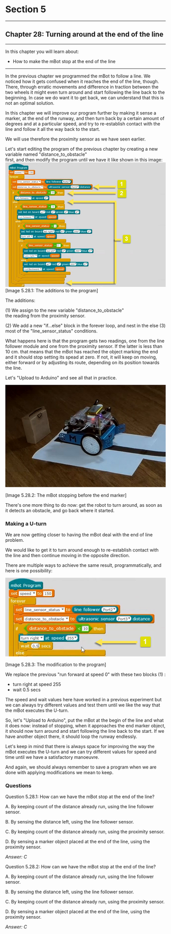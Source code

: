 # Section 5

---

## Chapter 28: Turning around at the end of the line

---

In this chapter you will learn about:

* How to make the mBot stop at the end of the line

---

In the previous chapter we programmed the mBot to follow a line. We noticed how it gets confused when it reaches the end of the line, though. There, through erratic movements and difference in traction between the two wheels it might even turn around and start following the line back to the beginning. In case we do want it to get back, we can understand that this is not an optimal solution.

In this chapter we will improve our program further by making it sense a marker, at the end of the runway, and then turn back by a certain amount of degrees and at a particular speed, and try to re-establish contact with the line and follow it all the way back to the start.

We will use therefore the proximity sensor as we have seen earlier.

Let's start editing the program of the previous chapter by creating a new variable named "distance\_to\_obstacle"  
 first, and then modify the program until we have it like shown in this image:![](/assets/Img.5.28.1.jpg)\[Image 5.28.1: The additions to the program\]

The additions:

\(1\) We assign to the new variable "distance\_to\_obstacle"  
 the reading from the proximity sensor.

\(2\) We add a new "if...else" block in the forever loop, and nest in the else \(3\) most of the "line\_sensor\_status" conditions.

What happens here is that the program gets two readings, one from the line follower module and one from the proximity sensor. If the latter is less than 10 cm. that means that the mBot has reached the object marking the end and it should stop setting its spead at zero. If not, it will keep on moving, either forward or by adjusting its route, depending on its position towards the line.

Let's "Upload to Arduino" and see all that in practice.

![](/assets/Img.5.28.2.jpg)

\[Image 5.28.2: The mBot stopping before the end marker\]

There's one more thing to do now: get the robot to turn around, as soon as it detects an obstacle, and go back where it started.

### Making a U-turn

We are now getting closer to having the mBot deal with the end of line problem.

We would like to get it to turn around enough to re-establish contact with the line and then continue moving in the opposite direction.

There are multiple ways to achieve the same result, programmatically, and here is one possibility:

![](/assets/Img.5.28.3.jpg)

\[Image 5.28.3: The modification to the program\]

We replace the previous "run forward at speed 0" with these two blocks \(1\) :

* turn right at speed 255
* wait 0.5 secs

The speed and wait values here have worked in a previous experiment but we can always try different values and test them until we like the way that the mBot executes the U-turn.

So, let's "Upload to Arduino", put the mBot at the begin of the line and what it does now: instead of stopping, when it approaches the end marker object, it should now turn around and start following the line back to the start. If we have another object there, it should loop the runway endlessly.

Let's keep in mind that there is always space for improving the way the mBot executes the U-turn and we can try different values for speed and time until we have a satisfactory manoeuvre.

And again, we should always remember to save a program when we are done with applying modifications we mean to keep.

### Questions

Question 5.28.1: How can we have the mBot stop at the end of the line?

A. By keeping count of the distance already run, using the line follower sensor.

B. By sensing the distance left, using the line follower sensor.

C. By keeping count of the distance already run, using the proximity sensor.

D. By sensing a marker object placed at the end of the line, using the proximity sensor.

_Answer: C_

Question 5.28.2: How can we have the mBot stop at the end of the line?

A. By keeping count of the distance already run, using the line follower sensor.

B. By sensing the distance left, using the line follower sensor.

C. By keeping count of the distance already run, using the proximity sensor.

D. By sensing a marker object placed at the end of the line, using the proximity sensor.

_Answer: C_

